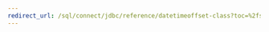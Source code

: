 ```yaml
---
redirect_url: /sql/connect/jdbc/reference/datetimeoffset-class?toc=%2fsql%2fconnect%2fjdbc%2freference%2ftoc.json
---
```

